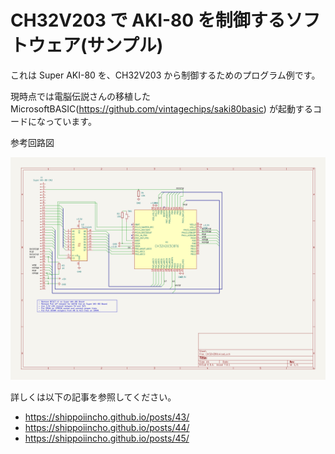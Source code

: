 # CH32V203 で AKI-80 を制御するソフトウェア(サンプル)

これは Super AKI-80 を、CH32V203 から制御するためのプログラム例です。

現時点では電脳伝説さんの移植した MicrosoftBASIC(https://github.com/vintagechips/saki80basic) が起動するコードになっています。

参考回路図

![sample schematics](ch32vz80-schematics.png)

詳しくは以下の記事を参照してください。

- https://shippoiincho.github.io/posts/43/
- https://shippoiincho.github.io/posts/44/
- https://shippoiincho.github.io/posts/45/